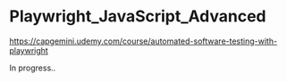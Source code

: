 # Playwright_JavaScript_Advanced

https://capgemini.udemy.com/course/automated-software-testing-with-playwright

In progress..